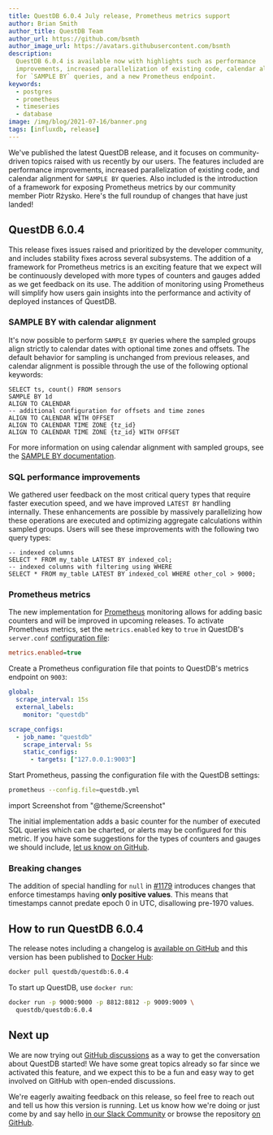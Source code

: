 ```yaml
---
title: QuestDB 6.0.4 July release, Prometheus metrics support
author: Brian Smith
author_title: QuestDB Team
author_url: https://github.com/bsmth
author_image_url: https://avatars.githubusercontent.com/bsmth
description:
  QuestDB 6.0.4 is available now with highlights such as performance
  improvements, increased parallelization of existing code, calendar alignment
  for `SAMPLE BY` queries, and a new Prometheus endpoint.
keywords:
  - postgres
  - prometheus
  - timeseries
  - database
image: /img/blog/2021-07-16/banner.png
tags: [influxdb, release]
---
```


We've published the latest QuestDB release, and it focuses on community-driven
topics raised with us recently by our users. The features included are
performance improvements, increased parallelization of existing code, and
calendar alignment for `SAMPLE BY` queries. Also included is the introduction of
a framework for exposing Prometheus metrics by our community member Piotr
Rżysko. Here's the full roundup of changes that have just landed!

<!--truncate-->

## QuestDB 6.0.4

This release fixes issues raised and prioritized by the developer community, and
includes stability fixes across several subsystems. The addition of a framework
for Prometheus metrics is an exciting feature that we expect will be
continuously developed with more types of counters and gauges added as we get
feedback on its use. The addition of monitoring using Prometheus will simplify
how users gain insights into the performance and activity of deployed instances
of QuestDB.

### SAMPLE BY with calendar alignment

It's now possible to perform `SAMPLE BY` queries where the sampled groups align
strictly to calendar dates with optional time zones and offsets. The default
behavior for sampling is unchanged from previous releases, and calendar
alignment is possible through the use of the following optional keywords:

```questdb-sql
SELECT ts, count() FROM sensors
SAMPLE BY 1d
ALIGN TO CALENDAR
-- additional configuration for offsets and time zones
ALIGN TO CALENDAR WITH OFFSET
ALIGN TO CALENDAR TIME ZONE {tz_id}
ALIGN TO CALENDAR TIME ZONE {tz_id} WITH OFFSET
```

For more information on using calendar alignment with sampled groups, see the
[SAMPLE BY documentation](/docs/reference/sql/sample-by#align-to-calendar).

### SQL performance improvements

We gathered user feedback on the most critical query types that require faster
execution speed, and we have improved `LATEST BY` handling internally. These
enhancements are possible by massively parallelizing how these operations are
executed and optimizing aggregate calculations within sampled groups. Users will
see these improvements with the following two query types:

```questdb-sql
-- indexed columns
SELECT * FROM my_table LATEST BY indexed_col;
-- indexed columns with filtering using WHERE
SELECT * FROM my_table LATEST BY indexed_col WHERE other_col > 9000;
```

### Prometheus metrics

The new implementation for [Prometheus](https://prometheus.io/) monitoring
allows for adding basic counters and will be improved in upcoming releases. To
activate Prometheus metrics, set the `metrics.enabled` key to `true` in
QuestDB's `server.conf` [configuration file](/docs/reference/configuration):

```ini title=server.conf
metrics.enabled=true
```

Create a Prometheus configuration file that points to QuestDB's metrics endpoint
on `9003`:

```yaml title="questdb.yml"
global:
  scrape_interval: 15s
  external_labels:
    monitor: "questdb"

scrape_configs:
  - job_name: "questdb"
    scrape_interval: 5s
    static_configs:
      - targets: ["127.0.0.1:9003"]
```

Start Prometheus, passing the configuration file with the QuestDB settings:

```bash
prometheus --config.file=questdb.yml
```

import Screenshot from "@theme/Screenshot"

<Screenshot
  alt="Prometheus monitoring server metrics from a QuestDB instance"
  height={415}
  src="/img/blog/2021-07-16/prometheus-questdb.png"
  title="Basic counter for number of SQL queries executed"
  width={650}
/>

The initial implementation adds a basic counter for the number of executed SQL
queries which can be charted, or alerts may be configured for this metric. If
you have some suggestions for the types of counters and gauges we should
include,
[let us know on GitHub](https://github.com/questdb/questdb/discussions).

### Breaking changes

The addition of special handling for `null` in
[#1179](https://github.com/questdb/questdb/pull/1179) introduces changes that
enforce timestamps having **only positive values**. This means that timestamps
cannot predate epoch 0 in UTC, disallowing pre-1970 values.

## How to run QuestDB 6.0.4

The release notes including a changelog is
[available on GitHub](https://github.com/questdb/questdb/releases/tag/6.0.4) and
this version has been published to
[Docker Hub](https://hub.docker.com/r/questdb/questdb/tags?page=1&ordering=last_updated):

```bash
docker pull questdb/questdb:6.0.4
```

To start up QuestDB, use `docker run`:

```bash
docker run -p 9000:9000 -p 8812:8812 -p 9009:9009 \
  questdb/questdb:6.0.4
```

## Next up

We are now trying out
[GitHub discussions](https://github.com/questdb/questdb/discussions) as a way to
get the conversation about QuestDB started! We have some great topics already so
far since we activated this feature, and we expect this to be a fun and easy way
to get involved on GitHub with open-ended discussions.

We're eagerly awaiting feedback on this release, so feel free to reach out and
tell us how this version is running. Let us know how we're doing or just come by
and say hello [in our Slack Community]({@slackUrl@}) or browse the repository
[on GitHub]({@githubUrl@}).
